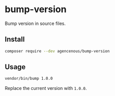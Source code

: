# bump-version

Bump version in source files.

## Install

```bash
composer require --dev agencenous/bump-version
```

## Usage

```bash
vendor/bin/bump 1.0.0
```

Replace the current version with `1.0.0`.
